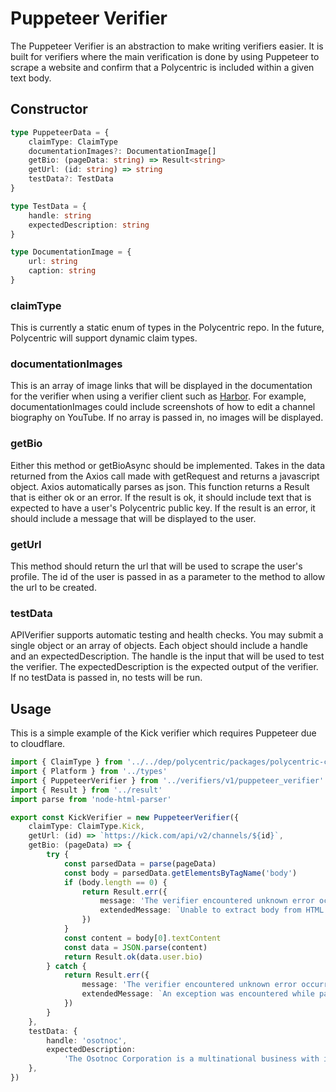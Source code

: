 # Puppeteer Verifier
The Puppeteer Verifier is an abstraction to make writing verifiers easier. It is built for verifiers where the main verification is done by using Puppeteer to scrape a website and confirm that a Polycentric is included within a given text body.

## Constructor
```typescript
type PuppeteerData = {
    claimType: ClaimType
    documentationImages?: DocumentationImage[]
    getBio: (pageData: string) => Result<string>
    getUrl: (id: string) => string
    testData?: TestData
}

type TestData = {
    handle: string
    expectedDescription: string
}

type DocumentationImage = {
    url: string
    caption: string
}
```

### claimType
This is currently a static enum of types in the Polycentric repo. In the future, Polycentric will support dynamic claim types.

### documentationImages
This is an array of image links that will be displayed in the documentation for the verifier when using a verifier client such as [Harbor](https://harbor.social). For example, documentationImages could include screenshots of how to edit a channel biography on YouTube. If no array is passed in, no images will be displayed.

### getBio
Either this method or getBioAsync should be implemented.
Takes in the data returned from the Axios call made with getRequest and returns a javascript object. Axios automatically parses as json. This function returns a Result that is either ok or an error. If the result is ok, it should include text that is expected to have a user's Polycentric public key. If the result is an error, it should include a message that will be displayed to the user.

### getUrl
This method should return the url that will be used to scrape the user's profile. The id of the user is passed in as a parameter to the method to allow the url to be created.

### testData
APIVerifier supports automatic testing and health checks. You may submit a single object or an array of objects. Each object should include a handle and an expectedDescription. The handle is the input that will be used to test the verifier. The expectedDescription is the expected output of the verifier. If no testData is passed in, no tests will be run.

## Usage
This is a simple example of the Kick verifier which requires Puppeteer due to cloudflare.
```typescript
import { ClaimType } from '../../dep/polycentric/packages/polycentric-core/src/models'
import { Platform } from '../types'
import { PuppeteerVerifier } from '../verifiers/v1/puppeteer_verifier'
import { Result } from '../result'
import parse from 'node-html-parser'

export const KickVerifier = new PuppeteerVerifier({
    claimType: ClaimType.Kick,
    getUrl: (id) => `https://kick.com/api/v2/channels/${id}`,
    getBio: (pageData) => {
        try {
            const parsedData = parse(pageData)
            const body = parsedData.getElementsByTagName('body')
            if (body.length == 0) {
                return Result.err({
                    message: 'The verifier encountered unknown error occurred verifying your Kick account',
                    extendedMessage: `Unable to extract body from HTML returned from puppeteer. HTML returned: ${pageData}`,
                })
            }
            const content = body[0].textContent
            const data = JSON.parse(content)
            return Result.ok(data.user.bio)
        } catch {
            return Result.err({
                message: 'The verifier encountered unknown error occurred verifying your Kick account',
                extendedMessage: `An exception was encountered while parsing the HTML from puppeteer. HTML returned: ${pageData}`,
            })
        }
    },
    testData: {
        handle: 'osotnoc',
        expectedDescription:
            'The Osotnoc Corporation is a multinational business with its headquarters in Waitangi. The company is a manufacturing, sales, and support organization',
    },
})
```